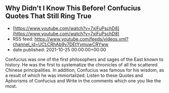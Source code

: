 ## Why Didn't I Know This Before! Confucius Quotes That Still Ring True
 - [https://www.youtube.com/watch?v=7xjFuPschD8](https://www.youtube.com/watch?v=7xjFuPschD8)
 - RSS feed: https://www.youtube.com/feeds/videos.xml?channel_id=UCLCRhAb9v7DEtYvmuwCRYww
 - date published: 2021-10-25 00:00:00+00:00

Confucius was one of the first philosophers and sages of the East known to history. He was the first to systematize the chronicles of all the scattered Chinese principalities. In addition, Confucius was famous for his wisdom, as a result of which he was immortalized. Listen to these Quotes and Aphorisms of Confucius and Write in the comments which one you like the most.

